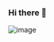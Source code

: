 ### Hi there 👋


![image]({https://img.shields.io/badge/HTML5-E34F26?style=for-the-badge&logo=html5&logoColor=white})
